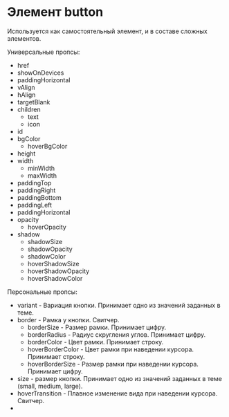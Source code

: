 # Элемент button  
Используется как самостоятельный элемент, и в составе сложных элементов.

Универсальные пропсы:
- href
- showOnDevices
- paddingHorizontal
- vAlign
- hAlign
- targetBlank
- children
   - text
   - icon
- id
- bgColor
   - hoverBgColor
- height
- width
   - minWidth
   - maxWidth
- paddingTop
- paddingRight
- paddingBottom
- paddingLeft
- paddingHorizontal
- opacity
   - hoverOpacity
- shadow
   - shadowSize
   - shadowOpacity
   - shadowColor
   - hoverShadowSize
   - hoverShadowOpacity
   - hoverShadowColor


Персональные пропсы:
- variant - Вариация кнопки. Принимает одно из значений заданных в теме.
- border - Рамка у кнопки. Свитчер.
   - borderSize - Размер рамки. Принимает цифру.
   - borderRadius - Радиус скругления углов. Принимает цифру.
   - borderColor - Цвет рамки. Принимает строку.
   - hoverBorderColor - Цвет рамки при наведении курсора. Принимает строку.
   - hoverBorderSize - Размер рамки при наведении курсора. Принимает цифру.
- size - размер кнопки. Принимает одно из значений заданных в теме (small, medium, large).
- hoverTransition - Плавное изменение вида при наведении курсора. Свитчер.
- 
   